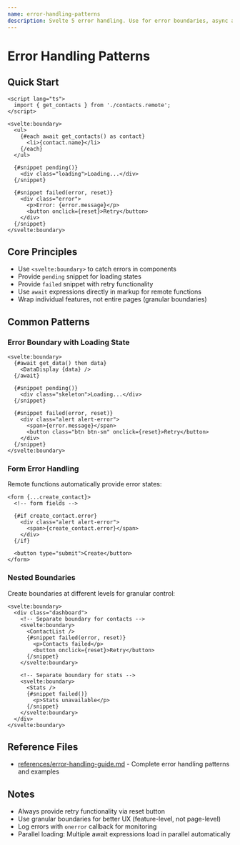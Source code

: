 ```yaml
---
name: error-handling-patterns
description: Svelte 5 error handling. Use for error boundaries, async await expressions, loading states, and form errors.
---
```


# Error Handling Patterns

## Quick Start

```svelte
<script lang="ts">
  import { get_contacts } from './contacts.remote';
</script>

<svelte:boundary>
  <ul>
    {#each await get_contacts() as contact}
      <li>{contact.name}</li>
    {/each}
  </ul>

  {#snippet pending()}
    <div class="loading">Loading...</div>
  {/snippet}

  {#snippet failed(error, reset)}
    <div class="error">
      <p>Error: {error.message}</p>
      <button onclick={reset}>Retry</button>
    </div>
  {/snippet}
</svelte:boundary>
```

## Core Principles

- Use `<svelte:boundary>` to catch errors in components
- Provide `pending` snippet for loading states
- Provide `failed` snippet with retry functionality
- Use `await` expressions directly in markup for remote functions
- Wrap individual features, not entire pages (granular boundaries)

## Common Patterns

### Error Boundary with Loading State

```svelte
<svelte:boundary>
  {#await get_data() then data}
    <DataDisplay {data} />
  {/await}

  {#snippet pending()}
    <div class="skeleton">Loading...</div>
  {/snippet}

  {#snippet failed(error, reset)}
    <div class="alert alert-error">
      <span>{error.message}</span>
      <button class="btn btn-sm" onclick={reset}>Retry</button>
    </div>
  {/snippet}
</svelte:boundary>
```

### Form Error Handling

Remote functions automatically provide error states:

```svelte
<form {...create_contact}>
  <!-- form fields -->

  {#if create_contact.error}
    <div class="alert alert-error">
      <span>{create_contact.error}</span>
    </div>
  {/if}

  <button type="submit">Create</button>
</form>
```

### Nested Boundaries

Create boundaries at different levels for granular control:

```svelte
<svelte:boundary>
  <div class="dashboard">
    <!-- Separate boundary for contacts -->
    <svelte:boundary>
      <ContactList />
      {#snippet failed(error, reset)}
        <p>Contacts failed</p>
        <button onclick={reset}>Retry</button>
      {/snippet}
    </svelte:boundary>

    <!-- Separate boundary for stats -->
    <svelte:boundary>
      <Stats />
      {#snippet failed()}
        <p>Stats unavailable</p>
      {/snippet}
    </svelte:boundary>
  </div>
</svelte:boundary>
```

## Reference Files

- [references/error-handling-guide.md](references/error-handling-guide.md) - Complete error handling patterns and examples

## Notes

- Always provide retry functionality via reset button
- Use granular boundaries for better UX (feature-level, not page-level)
- Log errors with `onerror` callback for monitoring
- Parallel loading: Multiple await expressions load in parallel automatically
